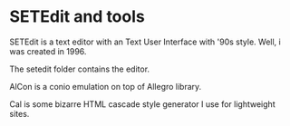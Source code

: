 # SETEdit and tools

SETEdit is a text editor with an Text User Interface with '90s style.
Well, i was created in 1996.

The setedit folder contains the editor.

AlCon is a conio emulation on top of Allegro library.

Cal is some bizarre HTML cascade style generator I use for lightweight sites.

